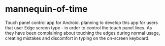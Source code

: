 # mannequin-of-time
Touch panel control app for Android. 
planning to develop this app for users that user Edge screen type - in order to control the touch panel lines.
As they have been complaining about touching the edges during normal usage, creating mistakes and discomfort in typing on the on-screen keyboard.

